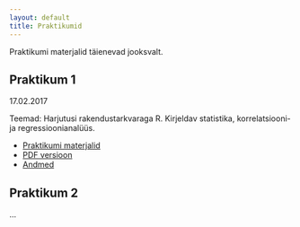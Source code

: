 ```yaml
---
layout: default
title: Praktikumid
---
```


Praktikumi materjalid täienevad jooksvalt.

## Praktikum 1

17.02.2017 

Teemad: Harjutusi rakendustarkvaraga R. Kirjeldav statistika, korrelatsiooni- ja regressioonianalüüs.

* [Praktikumi materjalid](../1praktikum)
* [PDF versioon](https://docs.google.com/viewer?url=https://raw.githubusercontent.com/datamartin/datamartin.github.io/master/_1praktikum/1praktikum17.pdf)
* [Andmed](https://drive.google.com/open?id=0B2UdK0gBuiRATVZ4dnlBUHVhUjg)

## Praktikum 2

...
